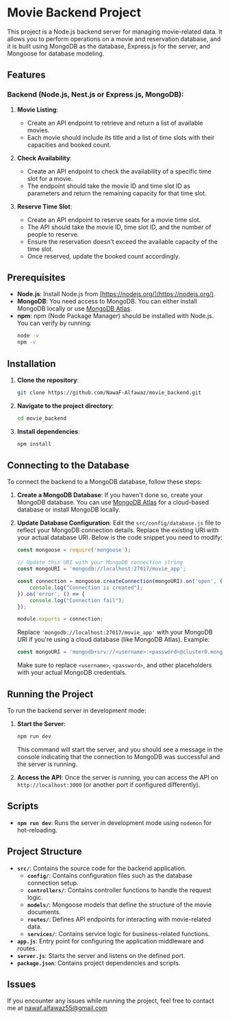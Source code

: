 # Movie Backend Project

This project is a Node.js backend server for managing movie-related data. It allows you to perform  operations on a movie and reservation database, and it is built using MongoDB as the database, Express.js for the server, and Mongoose for database modeling.

## Features

### Backend (Node.js, Nest.js or Express.js, MongoDB):

1. **Movie Listing**:
   - Create an API endpoint to retrieve and return a list of available movies.
   - Each movie should include its title and a list of time slots with their capacities and booked count.

2. **Check Availability**:
   - Create an API endpoint to check the availability of a specific time slot for a movie.
   - The endpoint should take the movie ID and time slot ID as parameters and return the remaining capacity for that time slot.

3. **Reserve Time Slot**:
   - Create an API endpoint to reserve seats for a movie time slot.
   - The API should take the movie ID, time slot ID, and the number of people to reserve.
   - Ensure the reservation doesn’t exceed the available capacity of the time slot.
   - Once reserved, update the booked count accordingly.

## Prerequisites
- **Node.js**: Install Node.js from [https://nodejs.org/](https://nodejs.org/).
- **MongoDB**: You need access to MongoDB. You can either install MongoDB locally or use [MongoDB Atlas](https://www.mongodb.com/cloud/atlas).
- **npm**: npm (Node Package Manager) should be installed with Node.js. You can verify by running:
  ```bash
  node -v
  npm -v
  ```

## Installation

1. **Clone the repository**:
    ```bash
    git clone https://github.com/NawaF-Alfawaz/movie_backend.git
    ```
2. **Navigate to the project directory**:
    ```bash
    cd movie_backend
    ```
3. **Install dependencies**:
    ```bash
    npm install
    ```

## Connecting to the Database
To connect the backend to a MongoDB database, follow these steps:

1. **Create a MongoDB Database**: If you haven't done so, create your MongoDB database. You can use [MongoDB Atlas](https://www.mongodb.com/cloud/atlas) for a cloud-based database or install MongoDB locally.

2. **Update Database Configuration**: Edit the `src/config/database.js` file to reflect your MongoDB connection details. Replace the existing URI with your actual database URI. Below is the code snippet you need to modify:

    ```javascript
    const mongoose = require('mongoose');

    // Update this URI with your MongoDB connection string
    const mongoURI = 'mongodb://localhost:27017/movie_app';

    const connection = mongoose.createConnection(mongoURI).on('open', () => {
        console.log("Connection is created");
    }).on('error', () => {
        console.log("Connection fail");
    });

    module.exports = connection;
    ```

    Replace `'mongodb://localhost:27017/movie_app'` with your MongoDB URI if you're using a cloud database (like MongoDB Atlas). Example:

    ```javascript
    const mongoURI = 'mongodb+srv://<username>:<password>@cluster0.mongodb.net/movie_app?retryWrites=true&w=majority';
    ```

    Make sure to replace `<username>`, `<password>`, and other placeholders with your actual MongoDB credentials.

## Running the Project

To run the backend server in development mode:

1. **Start the Server**:
    ```bash
    npm run dev
    ```
    This command will start the server, and you should see a message in the console indicating that the connection to MongoDB was successful and the server is running.

2. **Access the API**:
    Once the server is running, you can access the API on `http://localhost:3000` (or another port if configured differently).

## Scripts
- **`npm run dev`**: Runs the server in development mode using `nodemon` for hot-reloading.

## Project Structure
- **`src/`**: Contains the source code for the backend application.
  - **`config/`**: Contains configuration files such as the database connection setup.
  - **`controllers/`**: Contains controller functions to handle the request logic.
  - **`models/`**: Mongoose models that define the structure of the movie documents.
  - **`routes/`**: Defines API endpoints for interacting with movie-related data.
  - **`services/`**: Contains service logic for business-related functions.
- **`app.js`**: Entry point for configuring the application middleware and routes.
- **`server.js`**: Starts the server and listens on the defined port.
- **`package.json`**: Contains project dependencies and scripts.

## Issues
If you encounter any issues while running the project, feel free to contact me at nawaf.alfawaz55@gmail.com
